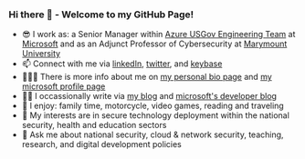 ### Hi there 👋 - Welcome to my GitHub Page!
- 😎 I work as: a Senior Manager within [Azure USGov Engineering Team](https://azure.microsoft.com/en-us/global-infrastructure/government/) at [Microsoft](https://www.microsoft.com/en-us/) and as an Adjunct Professor of Cybersecurity at [Marymount University](https://marymount.edu/)
- 📫 Connect with me via [linkedIn](https://www.linkedin.com/in/iwazirijr/), [twitter](https://twitter.com/iwazirijr/), and [keybase](https://keybase.io/iiwaziri/)
- 👷🏾‍♂️ There is more info about me on [my personal bio page](https://www.iwazirijr.com/bio) and [my microsoft profile page](https://devblogs.microsoft.com/azuregov/author/ibrahimwaziri/)
- ✍🏾 I occassionally write via [my blog](https://www.iwazirijr.com) and [microsoft's developer blog](https://devblogs.microsoft.com/azuregov/)
- 🎉 I enjoy: family time, motorcycle, video games, reading and traveling
- 🔭 My interests are in secure technology deployment within the national security, health and education sectors
- 💬 Ask me about national security, cloud & network security, teaching, research, and digital development policies

<!--
**iwazirijr/iwazirijr** is a ✨ _special_ ✨ repository because its `README.md` (this file) appears on your GitHub profile.

Here are some ideas to get you started:

- 🔭 I’m currently working on ...
- 🌱 I’m currently learning ...
- 👯 I’m looking to collaborate on ...
- 🤔 I’m looking for help with ...
- 📫 How to reach me: ...
- 😄 Pronouns: ...
- ⚡ Fun fact: ...
- This is me 😄
- 🔭 I’m currently working on one of the many amazing @microsoft AzureGov projects 
🔭 I’m currently working on
💬 Ask me about Cybersecurity
-->
